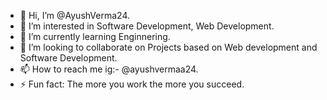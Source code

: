 - 👋 Hi, I’m @AyushVerma24.
- 👀 I’m interested in Software Development, Web Development.
- 🌱 I’m currently learning Enginnering.
- 💞️ I’m looking to collaborate on Projects based on Web development and Software Development. 
- 📫 How to reach me ig:- @ayushvermaa24.
- ⚡ Fun fact: The more you work the more you succeed.

<!---
AyushVerma24/AyushVerma24 is a ✨ special ✨ repository because its `README.md` (this file) appears on your GitHub profile.
You can click the Preview link to take a look at your changes.
--->
